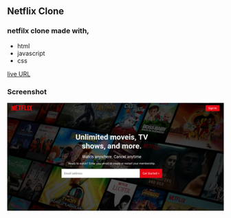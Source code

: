 ## Netflix Clone

### netfilx clone made with, 

- html
- javascript
- css

[live URL](https://my-netflix-copy.netlify.app/)

### Screenshot

![the screenshot](./Screenshot.png)
